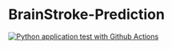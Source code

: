 # BrainStroke-Prediction
[![Python application test with Github Actions](https://github.com/LeninKatta45/BrainStrokePrediction/actions/workflows/main.yml/badge.svg)](https://github.com/LeninKatta45/BrainStrokePrediction/actions/workflows/main.yml)

